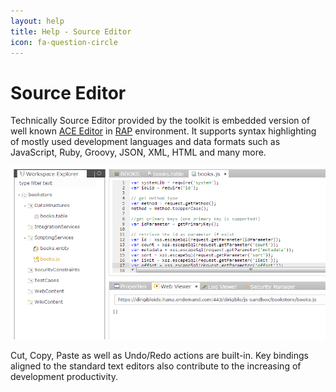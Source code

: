 ```yaml
---
layout: help
title: Help - Source Editor
icon: fa-question-circle
---
```


Source Editor
===

Technically Source Editor provided by the toolkit is embedded version of well known 
[ACE Editor](http://ace.c9.io/#nav=about) in [RAP](https://eclipse.org/rap/) environment.
It supports syntax highlighting of mostly used development languages and data formats such as JavaScript, Ruby, Groovy, JSON, XML, HTML and many more.

![Entity Service Test](../samples/bookstore/22_books_entity_service_test.png)

Cut, Copy, Paste as well as Undo/Redo actions are built-in.
Key bindings aligned to the standard text editors also contribute to the increasing of development productivity.

